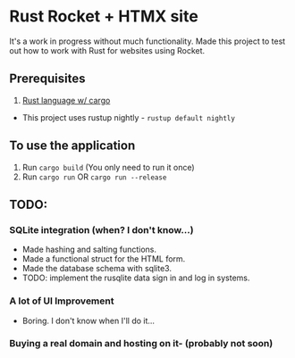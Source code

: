 # Rust Rocket + HTMX site
It's a work in progress without much functionality.
Made this project to test out how to work with Rust for websites using Rocket.

## Prerequisites
1. [Rust language w/ cargo](https://rustup.rs/)
- This project uses rustup nightly - `rustup default nightly`

## To use the application
1. Run `cargo build` (You only need to run it once)
2. Run `cargo run` OR `cargo run --release`

## TODO:
### SQLite integration (when? I don't know...)
- Made hashing and salting functions.
- Made a functional struct for the HTML form.
- Made the database schema with sqlite3.
- TODO: implement the rusqlite data sign in and log in systems.

### A lot of UI Improvement
- Boring. I don't know when I'll do it...

### Buying a real domain and hosting on it- (probably not soon)
